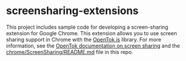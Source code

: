 screensharing-extensions
========================

This project includes sample code for developing a screen-sharing extension for Google Chrome.
This extension allows you to use screen sharing support in Chrome with the [OpenTok.js][1]
library. For more information, see the [OpenTok documentation on screen sharing][2] and the [chrome/ScreenSharing/README.md][3] file in this repo.

[1]: https://tokbox.com/opentok
[2]: https://tokbox.com/opentok/tutorials/screen-sharing/js/
[3]: chrome/ScreenSharing/README.md